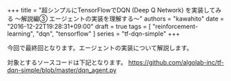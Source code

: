 +++
title = "超シンプルにTensorFlowでDQN (Deep Q Network) を実装してみる 〜解説編③  エージェントの実装を理解する〜"
authors = "kawahito"
date = "2016-12-22T19:28:31+09:00"
draft = true
tags = [
  "reinforcement-learning",
  "dqn",
  "tensorflow"
]
series = "tf-dqn-simple"
+++

今回で最終回となります。エージェントの実装について解説します。

対象とするソースコードは下記となります。
https://github.com/algolab-inc/tf-dqn-simple/blob/master/dqn_agent.py
